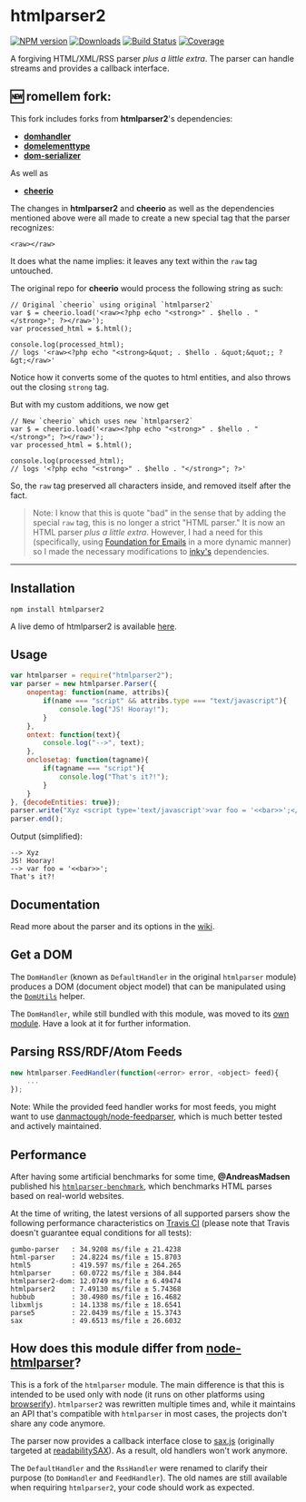 # htmlparser2

[![NPM version](http://img.shields.io/npm/v/htmlparser2.svg?style=flat)](https://npmjs.org/package/htmlparser2)
[![Downloads](https://img.shields.io/npm/dm/htmlparser2.svg?style=flat)](https://npmjs.org/package/htmlparser2)
[![Build Status](http://img.shields.io/travis/fb55/htmlparser2/master.svg?style=flat)](http://travis-ci.org/fb55/htmlparser2)
[![Coverage](http://img.shields.io/coveralls/fb55/htmlparser2.svg?style=flat)](https://coveralls.io/r/fb55/htmlparser2)

A forgiving HTML/XML/RSS parser *plus a little extra*. The parser can handle streams and provides a callback interface.

## &#x1F195; romellem fork:

This fork includes forks from **htmlparser2**'s dependencies:

- **[domhandler](https://github.com/fb55/domhandler)**
- **[domelementtype](https://github.com/fb55/domelementtype)**
- **[dom-serializer](https://github.com/cheeriojs/dom-serializer)**

As well as
- **[cheerio](https://github.com/cheeriojs/cheerio)**

The changes in **htmlparser2** and **cheerio** as well as the dependencies mentioned above were all made to create a new special tag that the parser recognizes:

    <raw></raw>
    
It does what the name implies: it leaves any text within the `raw` tag untouched.

The original repo for **cheerio** would process the following string as such:

    // Original `cheerio` using original `htmlparser2`
    var $ = cheerio.load('<raw><?php echo "<strong>" . $hello . "</strong>"; ?></raw>');
    var processed_html = $.html();
    
    console.log(processed_html);
    // logs '<raw><?php echo "<strong>&quot; . $hello . &quot;&quot;; ?&gt;</raw>'
    
Notice how it converts some of the quotes to html entities, and also throws out the closing `strong` tag.

But with my custom additions, we now get

    // New `cheerio` which uses new `htmlparser2`
    var $ = cheerio.load('<raw><?php echo "<strong>" . $hello . "</strong>"; ?></raw>');
    var processed_html = $.html();
    
    console.log(processed_html);
    // logs '<?php echo "<strong>" . $hello . "</strong>"; ?>'
    
So, the `raw` tag preserved all characters inside, and removed itself after the fact.

> Note: I know that this is quote "bad" in the sense that by adding the special `raw` tag, this is no longer a strict "HTML parser." It is now an HTML parser *plus a little extra*. However, I had a need for this (specifically, using [Foundation for Emails](https://github.com/zurb/foundation-emails) in a more dynamic manner) so I made the necessary modifications to [inky's](https://github.com/zurb/inky) dependencies.
    
----

## Installation
	npm install htmlparser2

A live demo of htmlparser2 is available [here](http://demos.forbeslindesay.co.uk/htmlparser2/).

## Usage

```javascript
var htmlparser = require("htmlparser2");
var parser = new htmlparser.Parser({
	onopentag: function(name, attribs){
		if(name === "script" && attribs.type === "text/javascript"){
			console.log("JS! Hooray!");
		}
	},
	ontext: function(text){
		console.log("-->", text);
	},
	onclosetag: function(tagname){
		if(tagname === "script"){
			console.log("That's it?!");
		}
	}
}, {decodeEntities: true});
parser.write("Xyz <script type='text/javascript'>var foo = '<<bar>>';</ script>");
parser.end();
```

Output (simplified):

```
--> Xyz
JS! Hooray!
--> var foo = '<<bar>>';
That's it?!
```

## Documentation

Read more about the parser and its options in the [wiki](https://github.com/fb55/htmlparser2/wiki/Parser-options).

## Get a DOM
The `DomHandler` (known as `DefaultHandler` in the original `htmlparser` module) produces a DOM (document object model) that can be manipulated using the [`DomUtils`](https://github.com/fb55/DomUtils) helper.

The `DomHandler`, while still bundled with this module, was moved to its [own module](https://github.com/fb55/domhandler). Have a look at it for further information.

## Parsing RSS/RDF/Atom Feeds

```javascript
new htmlparser.FeedHandler(function(<error> error, <object> feed){
    ...
});
```

Note: While the provided feed handler works for most feeds, you might want to use  [danmactough/node-feedparser](https://github.com/danmactough/node-feedparser), which is much better tested and actively maintained.

## Performance

After having some artificial benchmarks for some time, __@AndreasMadsen__ published his [`htmlparser-benchmark`](https://github.com/AndreasMadsen/htmlparser-benchmark), which benchmarks HTML parses based on real-world websites.

At the time of writing, the latest versions of all supported parsers show the following performance characteristics on [Travis CI](https://travis-ci.org/AndreasMadsen/htmlparser-benchmark/builds/10805007) (please note that Travis doesn't guarantee equal conditions for all tests):

```
gumbo-parser   : 34.9208 ms/file ± 21.4238
html-parser    : 24.8224 ms/file ± 15.8703
html5          : 419.597 ms/file ± 264.265
htmlparser     : 60.0722 ms/file ± 384.844
htmlparser2-dom: 12.0749 ms/file ± 6.49474
htmlparser2    : 7.49130 ms/file ± 5.74368
hubbub         : 30.4980 ms/file ± 16.4682
libxmljs       : 14.1338 ms/file ± 18.6541
parse5         : 22.0439 ms/file ± 15.3743
sax            : 49.6513 ms/file ± 26.6032
```

## How does this module differ from [node-htmlparser](https://github.com/tautologistics/node-htmlparser)?

This is a fork of the `htmlparser` module. The main difference is that this is intended to be used only with node (it runs on other platforms using [browserify](https://github.com/substack/node-browserify)). `htmlparser2` was rewritten multiple times and, while it maintains an API that's compatible with `htmlparser` in most cases, the projects don't share any code anymore.

The parser now provides a callback interface close to [sax.js](https://github.com/isaacs/sax-js) (originally targeted at [readabilitySAX](https://github.com/fb55/readabilitysax)). As a result, old handlers won't work anymore.

The `DefaultHandler` and the `RssHandler` were renamed to clarify their purpose (to `DomHandler` and `FeedHandler`). The old names are still available when requiring `htmlparser2`, your code should work as expected.
